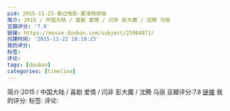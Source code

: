 ```yaml
---
pid: 2015-11-22-看过电影-夏洛特烦恼
简介: 2015 / 中国大陆 / 喜剧 爱情 / 闫非 彭大魔 / 沈腾 马丽
豆瓣评分: '7.8'
链接: https://movie.douban.com/subject/25964071/
创建时间: '2015-11-22 18:19:25'
我的评分:
标签:
评论:
tags: [douban]
categories: [timeline]
---
```

简介:2015 / 中国大陆 / 喜剧 爱情 / 闫非 彭大魔 / 沈腾 马丽
豆瓣评分:7.8
[链接](https://movie.douban.com/subject/25964071/)
我的评分:
标签:
评论:
